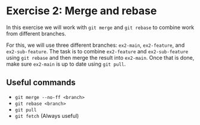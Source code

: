 # Exercise 2: Merge and rebase

In this exercise we will work with `git merge` and `git rebase` to combine
work from different branches.

For this, we will use three different branches: `ex2-main`, `ex2-feature`, and
`ex2-sub-feature`. The task is to combine `ex2-feature` and `ex2-sub-feature`
using `git rebase` and then merge the result into `ex2-main`. Once that is
done, make sure `ex2-main` is up to date using `git pull`.


## Useful commands

* `git merge --no-ff <branch>`
* `git rebase <branch>`
* `git pull`
* `git fetch` (Always useful)

